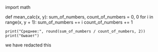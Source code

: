 import math


def mean_calc(x, y):
    sum_of_numbers, count_of_numbers = 0, 0
    for i in range(x, y + 1):
        sum_of_numbers += i
        count_of_numbers += 1

    print("Среднее:", round(sum_of_numbers / count_of_numbers, 2))
    print("бывает")
 we have redacted this